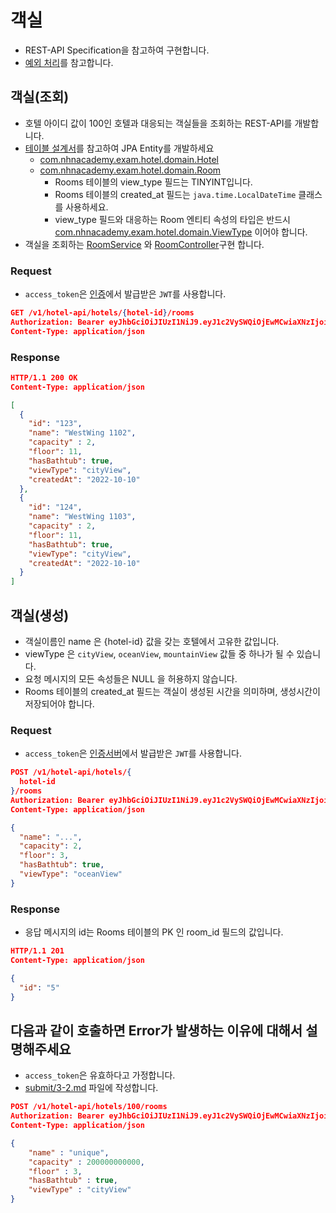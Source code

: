 # 객실

* REST-API Specification을 참고하여 구현합니다.
* [예외 처리](3-3.%EC%98%88%EC%99%B8%EC%B2%98%EB%A6%AC.md)를 참고합니다.

## 객실(조회)

* 호텔 아이디 값이 100인 호텔과 대응되는 객실들을 조회하는 REST-API를 개발합니다.
* [테이블 설계서](2.%EB%8D%B0%EC%9D%B4%ED%84%B0%EB%B2%A0%EC%9D%B4%EC%8A%A4%20%EC%84%A4%EA%B3%84.md)를 참고하여 JPA Entity를 개발하세요
    * [com.nhnacademy.exam.hotel.domain.Hotel](../../src/main/java/com/nhnacademy/exam/hotel/domain/Hotel.java)
    * [com.nhnacademy.exam.hotel.domain.Room](../../src/main/java/com/nhnacademy/exam/hotel/domain/Room.java)
        * Rooms 테이블의 view_type 필드는 TINYINT입니다.
        * Rooms 테이블의 created_at 필드는 `java.time.LocalDateTime` 클래스를 사용하세요.
        * view_type 필드와 대응하는 Room 엔티티 속성의 타입은
          반드시 [com.nhnacademy.exam.hotel.domain.ViewType](../../src/main/java/com/nhnacademy/exam/hotel/domain/ViewType.java)
          이어야 합니다.
* 객실을 조회하는 [RoomService](..%2F..%2Fsrc%2Fmain%2Fjava%2Fcom%2Fnhnacademy%2Fexam%2Fhotel%2Fservice%2FRoomService.java)
  와 [RoomController](..%2F..%2Fsrc%2Fmain%2Fjava%2Fcom%2Fnhnacademy%2Fexam%2Fhotel%2Fcontroller%2FRoomController.java)구현
  합니다.

### Request

* `access_token`은 [인증](./3-0.인증.md)에서 발급받은 `JWT`를 사용합니다.

~~~ json
GET /v1/hotel-api/hotels/{hotel-id}/rooms
Authorization: Bearer eyJhbGciOiJIUzI1NiJ9.eyJ1c2VySWQiOjEwMCwiaXNzIjoibmhuLWFjYWRlbXktbWFyY28iLCJpYXQiOjE3MTA1MTIyMDgsImV4cCI6MTc5NjkxMjIwOH0.-sx5W47k7xEI24iTPSSFUzxOH8LNLzboDjmJlqykPkE
Content-Type: application/json
~~~

### Response

~~~json
HTTP/1.1 200 OK
Content-Type: application/json

[
  {
    "id": "123",
    "name": "WestWing 1102",
    "capacity" : 2,
    "floor": 11,
    "hasBathtub": true,
    "viewType": "cityView",
    "createdAt": "2022-10-10"
  },
  {
    "id": "124",
    "name": "WestWing 1103",
    "capacity" : 2,
    "floor": 11,
    "hasBathtub": true,
    "viewType": "cityView",
    "createdAt": "2022-10-10"
  }
]
~~~

## 객실(생성)

* 객실이름인 name 은 {hotel-id} 값을 갖는 호텔에서 고유한 값입니다.
* viewType 은 `cityView`, `oceanView`, `mountainView` 값들 중 하나가 될 수 있습니다.
* 요청 메시지의 모든 속성들은 NULL 을 허용하지 않습니다.
* Rooms 테이블의 created_at 필드는 객실이 생성된 시간을 의미하며, 생성시간이 저장되어야 합니다.

### Request

* `access_token`은 [인증서버](./3-0.인증.md)에서 발급받은 `JWT`를 사용합니다.

~~~json
POST /v1/hotel-api/hotels/{
  hotel-id
}/rooms
Authorization: Bearer eyJhbGciOiJIUzI1NiJ9.eyJ1c2VySWQiOjEwMCwiaXNzIjoibmhuLWFjYWRlbXktbWFyY28iLCJpYXQiOjE3MTA1MTIyMDgsImV4cCI6MTc5NjkxMjIwOH0.-sx5W47k7xEI24iTPSSFUzxOH8LNLzboDjmJlqykPkE
Content-Type: application/json

{
  "name": "...",
  "capacity": 2,
  "floor": 3,
  "hasBathtub": true,
  "viewType": "oceanView"
}
~~~

### Response

* 응답 메시지의 id는 Rooms 테이블의 PK 인 room_id 필드의 값입니다.

~~~json
HTTP/1.1 201
Content-Type: application/json

{
  "id": "5"
}
~~~

## 다음과 같이 호출하면 Error가 발생하는 이유에 대해서 설명해주세요

* `access_token`은 유효하다고 가정합니다.
* [submit/3-2.md](./../../submit/3-2.md) 파일에 작성합니다.

~~~ json
POST /v1/hotel-api/hotels/100/rooms
Authorization: Bearer eyJhbGciOiJIUzI1NiJ9.eyJ1c2VySWQiOjEwMCwiaXNzIjoibmhuLWFjYWRlbXktbWFyY28iLCJpYXQiOjE3MTA1MTIyMDgsImV4cCI6MTc5NjkxMjIwOH0.-sx5W47k7xEI24iTPSSFUzxOH8LNLzboDjmJlqykPkE
Content-Type: application/json

{
    "name" : "unique",
    "capacity" : 200000000000,
    "floor" : 3,
    "hasBathtub" : true,
    "viewType" : "cityView"
}
~~~
